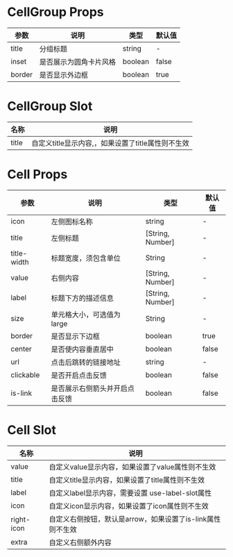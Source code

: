 
# CellGroup Props
| 参数   | 说明                   | 类型    | 默认值 |
| ------ | ---------------------- | ------- | ------ |
| title  | 分组标题               | string  | -      |
| inset  | 是否展示为圆角卡片风格 | boolean | false  |
| border | 是否显示外边框         | boolean | true   |



# CellGroup Slot
| 名称  | 说明                                              |
| ----- | ------------------------------------------------- |
| title | 自定义title显示内容,，如果设置了title属性则不生效 |



# Cell Props
| 参数        | 说明                           | 类型             | 默认值 |
| ----------- | ------------------------------ | ---------------- | ------ |
| icon        | 左侧图标名称                   | string           | -      |
| title       | 左侧标题                       | [String, Number] | -      |
| title-width | 标题宽度，须包含单位           | String           | -      |
| value       | 右侧内容                       | [String, Number] | -      |
| label       | 标题下方的描述信息             | [String, Number] | -      |
| size        | 单元格大小，可选值为 large     | String           | -      |
| border      | 是否显示下边框                 | boolean          | true   |
| center      | 是否使内容垂直居中             | boolean          | false  |
| url         | 点击后跳转的链接地址           | string           | -      |
| clickable   | 是否开启点击反馈               | boolean          | false  |
| is-link     | 是否展示右侧箭头并开启点击反馈 | boolean          | false  |



# Cell Slot
| 名称       | 说明                                                       |
| ---------- | ---------------------------------------------------------- |
| value      | 自定义value显示内容，如果设置了value属性则不生效           |
| title      | 自定义title显示内容，如果设置了title属性则不生效           |
| label      | 自定义label显示内容，需要设置 use-label-slot属性           |
| icon       | 自定义icon显示内容，如果设置了icon属性则不生效             |
| right-icon | 自定义右侧按钮，默认是arrow，如果设置了is-link属性则不生效 |
| extra      | 自定义右侧额外内容                                         |

